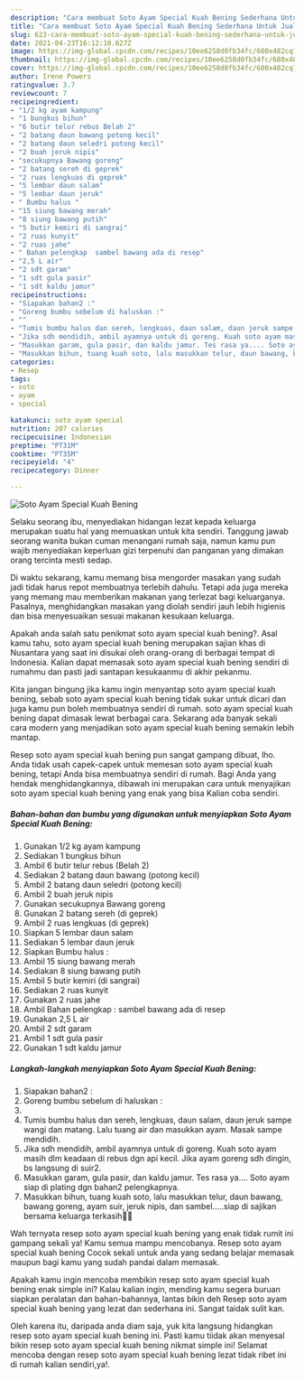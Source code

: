 ```yaml
---
description: "Cara membuat Soto Ayam Special Kuah Bening Sederhana Untuk Jualan"
title: "Cara membuat Soto Ayam Special Kuah Bening Sederhana Untuk Jualan"
slug: 623-cara-membuat-soto-ayam-special-kuah-bening-sederhana-untuk-jualan
date: 2021-04-23T16:12:10.627Z
image: https://img-global.cpcdn.com/recipes/10ee6258d0fb34fc/680x482cq70/soto-ayam-special-kuah-bening-foto-resep-utama.jpg
thumbnail: https://img-global.cpcdn.com/recipes/10ee6258d0fb34fc/680x482cq70/soto-ayam-special-kuah-bening-foto-resep-utama.jpg
cover: https://img-global.cpcdn.com/recipes/10ee6258d0fb34fc/680x482cq70/soto-ayam-special-kuah-bening-foto-resep-utama.jpg
author: Irene Powers
ratingvalue: 3.7
reviewcount: 7
recipeingredient:
- "1/2 kg ayam kampung"
- "1 bungkus bihun"
- "6 butir telur rebus Belah 2"
- "2 batang daun bawang potong kecil"
- "2 batang daun seledri potong kecil"
- "2 buah jeruk nipis"
- "secukupnya Bawang goreng"
- "2 batang sereh di geprek"
- "2 ruas lengkuas di geprek"
- "5 lembar daun salam"
- "5 lembar daun jeruk"
- " Bumbu halus "
- "15 siung bawang merah"
- "8 siung bawang putih"
- "5 butir kemiri di sangrai"
- "2 ruas kunyit"
- "2 ruas jahe"
- " Bahan pelengkap  sambel bawang ada di resep"
- "2,5 L air"
- "2 sdt garam"
- "1 sdt gula pasir"
- "1 sdt kaldu jamur"
recipeinstructions:
- "Siapakan bahan2 :"
- "Goreng bumbu sebelum di haluskan :"
- ""
- "Tumis bumbu halus dan sereh, lengkuas, daun salam, daun jeruk sampe wangi dan matang. Lalu tuang air dan masukkan ayam. Masak sampe mendidih."
- "Jika sdh mendidih, ambil ayamnya untuk di goreng. Kuah soto ayam masih dlm keadaan di rebus dgn api kecil. Jika ayam goreng sdh dingin, bs langsung di suir2."
- "Masukkan garam, gula pasir, dan kaldu jamur. Tes rasa ya.... Soto ayam siap di plating dgn bahan2 pelengkapnya."
- "Masukkan bihun, tuang kuah soto, lalu masukkan telur, daun bawang, bawang goreng, ayam suir, jeruk nipis, dan sambel.....siap di sajikan bersama keluarga terkasih🙏😍"
categories:
- Resep
tags:
- soto
- ayam
- special

katakunci: soto ayam special 
nutrition: 207 calories
recipecuisine: Indonesian
preptime: "PT31M"
cooktime: "PT35M"
recipeyield: "4"
recipecategory: Dinner

---
```



![Soto Ayam Special Kuah Bening](https://img-global.cpcdn.com/recipes/10ee6258d0fb34fc/680x482cq70/soto-ayam-special-kuah-bening-foto-resep-utama.jpg)

Selaku seorang ibu, menyediakan hidangan lezat kepada keluarga merupakan suatu hal yang memuaskan untuk kita sendiri. Tanggung jawab seorang  wanita bukan cuman menangani rumah saja, namun kamu pun wajib menyediakan keperluan gizi terpenuhi dan panganan yang dimakan orang tercinta mesti sedap.

Di waktu  sekarang, kamu memang bisa mengorder masakan yang sudah jadi tidak harus repot membuatnya terlebih dahulu. Tetapi ada juga mereka yang memang mau memberikan makanan yang terlezat bagi keluarganya. Pasalnya, menghidangkan masakan yang diolah sendiri jauh lebih higienis dan bisa menyesuaikan sesuai makanan kesukaan keluarga. 



Apakah anda salah satu penikmat soto ayam special kuah bening?. Asal kamu tahu, soto ayam special kuah bening merupakan sajian khas di Nusantara yang saat ini disukai oleh orang-orang di berbagai tempat di Indonesia. Kalian dapat memasak soto ayam special kuah bening sendiri di rumahmu dan pasti jadi santapan kesukaanmu di akhir pekanmu.

Kita jangan bingung jika kamu ingin menyantap soto ayam special kuah bening, sebab soto ayam special kuah bening tidak sukar untuk dicari dan juga kamu pun boleh membuatnya sendiri di rumah. soto ayam special kuah bening dapat dimasak lewat berbagai cara. Sekarang ada banyak sekali cara modern yang menjadikan soto ayam special kuah bening semakin lebih mantap.

Resep soto ayam special kuah bening pun sangat gampang dibuat, lho. Anda tidak usah capek-capek untuk memesan soto ayam special kuah bening, tetapi Anda bisa membuatnya sendiri di rumah. Bagi Anda yang hendak menghidangkannya, dibawah ini merupakan cara untuk menyajikan soto ayam special kuah bening yang enak yang bisa Kalian coba sendiri.

<!--inarticleads1-->

##### Bahan-bahan dan bumbu yang digunakan untuk menyiapkan Soto Ayam Special Kuah Bening:

1. Gunakan 1/2 kg ayam kampung
1. Sediakan 1 bungkus bihun
1. Ambil 6 butir telur rebus (Belah 2)
1. Sediakan 2 batang daun bawang (potong kecil)
1. Ambil 2 batang daun seledri (potong kecil)
1. Ambil 2 buah jeruk nipis
1. Gunakan secukupnya Bawang goreng
1. Gunakan 2 batang sereh (di geprek)
1. Ambil 2 ruas lengkuas (di geprek)
1. Siapkan 5 lembar daun salam
1. Sediakan 5 lembar daun jeruk
1. Siapkan  Bumbu halus :
1. Ambil 15 siung bawang merah
1. Sediakan 8 siung bawang putih
1. Ambil 5 butir kemiri (di sangrai)
1. Sediakan 2 ruas kunyit
1. Gunakan 2 ruas jahe
1. Ambil  Bahan pelengkap : sambel bawang ada di resep
1. Gunakan 2,5 L air
1. Ambil 2 sdt garam
1. Ambil 1 sdt gula pasir
1. Gunakan 1 sdt kaldu jamur




<!--inarticleads2-->

##### Langkah-langkah menyiapkan Soto Ayam Special Kuah Bening:

1. Siapakan bahan2 :
1. Goreng bumbu sebelum di haluskan :
1. 
1. Tumis bumbu halus dan sereh, lengkuas, daun salam, daun jeruk sampe wangi dan matang. Lalu tuang air dan masukkan ayam. Masak sampe mendidih.
1. Jika sdh mendidih, ambil ayamnya untuk di goreng. Kuah soto ayam masih dlm keadaan di rebus dgn api kecil. Jika ayam goreng sdh dingin, bs langsung di suir2.
1. Masukkan garam, gula pasir, dan kaldu jamur. Tes rasa ya.... Soto ayam siap di plating dgn bahan2 pelengkapnya.
1. Masukkan bihun, tuang kuah soto, lalu masukkan telur, daun bawang, bawang goreng, ayam suir, jeruk nipis, dan sambel.....siap di sajikan bersama keluarga terkasih🙏😍




Wah ternyata resep soto ayam special kuah bening yang enak tidak rumit ini gampang sekali ya! Kamu semua mampu mencobanya. Resep soto ayam special kuah bening Cocok sekali untuk anda yang sedang belajar memasak maupun bagi kamu yang sudah pandai dalam memasak.

Apakah kamu ingin mencoba membikin resep soto ayam special kuah bening enak simple ini? Kalau kalian ingin, mending kamu segera buruan siapkan peralatan dan bahan-bahannya, lantas bikin deh Resep soto ayam special kuah bening yang lezat dan sederhana ini. Sangat taidak sulit kan. 

Oleh karena itu, daripada anda diam saja, yuk kita langsung hidangkan resep soto ayam special kuah bening ini. Pasti kamu tiidak akan menyesal bikin resep soto ayam special kuah bening nikmat simple ini! Selamat mencoba dengan resep soto ayam special kuah bening lezat tidak ribet ini di rumah kalian sendiri,ya!.


